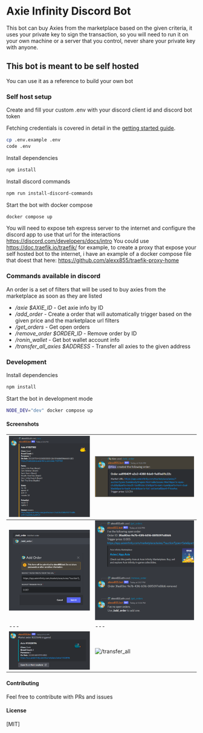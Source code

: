 # Axie Infinity Discord Bot

This bot can buy Axies from the marketplace based on the given criteria, it uses your private key to sign the transaction, so you will need to run it on your own machine or a server that you control, never share your private key with anyone.

## This bot is meant to be self hosted

You can use it as a reference to build your own bot

### Self host setup

Create and fill your custom .env with your discord client id and discord bot token

Fetching credentials is covered in detail in the [getting started guide](https://discord.com/developers/docs/getting-started).

```bash
cp .env.example .env
code .env
```

Install dependencies

```bash
npm install
```

Install discord commands

```bash
npm run install-discord-commands

```

Start the bot with docker compose

```bash
docker compose up
```

You will need to expose teh express server to the internet and configure the discord app to use that url for the interactions <https://discord.com/developers/docs/intro>
You could use <https://doc.traefik.io/traefik/> for example, to create a proxy that expose your self hosted bot to the internet, i have an example of a docker compose file that doest that here: <https://github.com/alexx855/traefik-proxy-home>

### Commands available in discord

An order is a set of filters that will be used to buy axies from the marketplace as soon as they are listed

- */axie $AXIE_ID* - Get axie info by ID
- */add_order* - Create a order that will automatically trigger based on the given price and the marketplace url filters
- */get_orders* - Get open orders
- */remove_order $ORDER_ID* - Remove order by ID
- */ronin_wallet* - Get bot wallet account info
- */transfer_all_axies $ADDRESS* - Transfer all axies to the given address

### Development

Install dependencies

```bash
npm install
```

Start the bot in development mode

```bash
NODE_DEV="dev" docker compose up
```

#### Screenshots

![/axie](https://raw.githubusercontent.com/alexx855/axie-discord-bot/master/screenshots/Screenshot_Axie.png) | ![/add_order](https://raw.githubusercontent.com/alexx855/axie-discord-bot/master/screenshots/Screenshot_CreateOrder.png)
--- | ---
![/add_order](https://raw.githubusercontent.com/alexx855/axie-discord-bot/master/screenshots/Screenshot_Modal.png) | ![/get_orders](https://raw.githubusercontent.com/alexx855/axie-discord-bot/master/screenshots/Screenshot_Orders.png)
--- | ---
![tx](https://raw.githubusercontent.com/alexx855/axie-discord-bot/master/screenshots/Screenshot_Tx.png) | ![/transfer_all](https://raw.githubusercontent.com/alexx855/axie-discord-bot/master/screenshots/Screenshot_TransferAll.png.png)

#### Contributing

Feel free to contribute with PRs and issues

#### License

[MIT]
